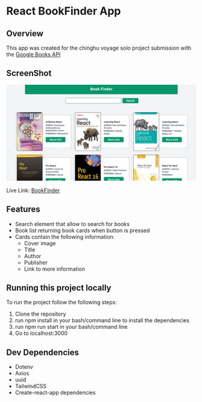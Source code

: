 # React BookFinder App

## Overview

This app was created for the chinghu voyage solo project submission with the [Google Books API](https://developers.google.com/books)

## ScreenShot

![Bookfinder](src/assets/images/bookfinder.png)

Live Link: [BookFinder](https://jmichaelseri-bookfinder.netlify.app/)

## Features

- Search element that allow to search for books
- Book list returning book cards when button is pressed
- Cards contain the following information:
  - Cover image
  - Title
  - Author
  - Publisher
  - Link to more information

## Running this project locally

To run the project follow the following steps:

1. Clone the repository
2. run npm install in your bash/command line to install the dependencies
3. run npm run start in your bash/command line
4. Go to localhost:3000

## Dev Dependencies

- Dotenv
- Axios
- uuid
- TailwindCSS
- Create-react-app dependencies
